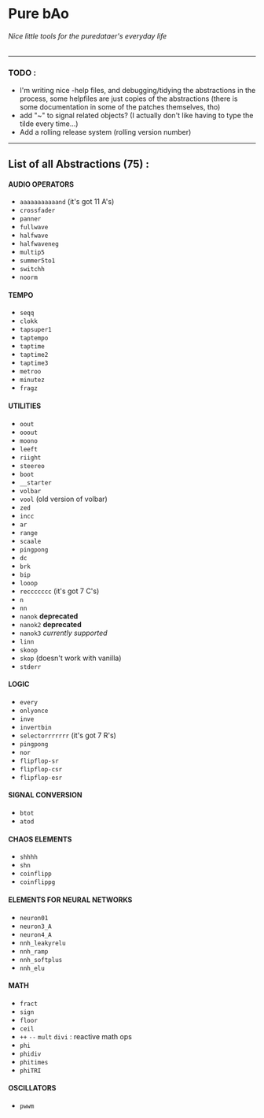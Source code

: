 # Pure bAo
###### _Nice little tools for the puredataer's everyday life_
---

### TODO :
  * I'm writing nice -help files, and debugging/tidying the abstractions in the process, some helpfiles are just copies of the abstractions (there is some documentation in some of the patches themselves, tho)
  * add "~" to signal related objects? (I actually don't like having to type the tilde every time...)
  * Add a rolling release system (rolling version number)

---

## List of all Abstractions (75) :

#### AUDIO OPERATORS
  * `aaaaaaaaaaand` (it's got 11 A's)
  * `crossfader`
  * `panner`
  * `fullwave`
  * `halfwave`
  * `halfwaveneg`
  * `multip5`
  * `summer5to1`
  * `switchh`
  * `noorm`


#### TEMPO
  * `seqq`
  * `clokk`
  * `tapsuper1`
  * `taptempo`
  * `taptime`
  * `taptime2`
  * `taptime3`
  * `metroo`
  * `minutez`
  * `fragz`

#### UTILITIES
  * `oout`
  * `ooout`
  * `moono`
  * `leeft`
  * `riight`
  * `steereo`
  * `boot`
  * `__starter`
  * `volbar`
  * `vool` (old version of volbar)
  * `zed`
  * `incc`
  * `ar`
  * `range`
  * `scaale`
  * `pingpong`
  * `dc`
  * `brk`
  * `bip`
  * `looop`
  * `reccccccc` (it's got 7 C's)
  * `n`
  * `nn`
  * `nanok` **deprecated**
  * `nanok2` **deprecated**
  * `nanok3` _currently supported_
  * `linn`
  * `skoop`
  * `skop` (doesn't work with vanilla)
  * `stderr`


#### LOGIC
  * `every`
  * `onlyonce`
  * `inve`
  * `invertbin`
  * `selectorrrrrrr` (it's got 7 R's)
  * `pingpong`
  * `nor`
  * `flipflop-sr`
  * `flipflop-csr`
  * `flipflop-esr`

#### SIGNAL CONVERSION
  * `btot`
  * `atod`

#### CHAOS ELEMENTS
  * `shhhh`
  * `shn`
  * `coinflipp`
  * `coinflippg`

#### ELEMENTS FOR NEURAL NETWORKS
  * `neuron01`
  * `neuron3_A`
  * `neuron4_A`
  * `nnh_leakyrelu`
  * `nnh_ramp`
  * `nnh_softplus`
  * `nnh_elu`

#### MATH
  * `fract`
  * `sign`
  * `floor`
  * `ceil`
  * `++` `--` `mult` `divi` : reactive math ops
  * `phi`
  * `phidiv`
  * `phitimes`
  * `phiTRI`

#### OSCILLATORS
  * `pwwm`
